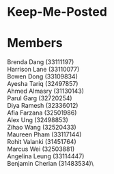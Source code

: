 # Keep-Me-Posted

# Members
Brenda Dang (33111197)\
Harrison Lane (33110077)\
Bowen Dong (33109834)\
Ayesha Tariq (32497857)\
Ahmed Almasry (31130143)\
Parul Garg (32720254)\
Diya Ramesh (32336012)\
Afia Farzana (32501986)\
Alex Ung (32498853)\
Zihao Wang (32520433)\
Maureen Pham (33117144)\
Rohit Valanki (31451764)\
Marcus Wei (32503881)\
Angelina Leung (33114447)\
Benjamin Cherian (31483534)\
